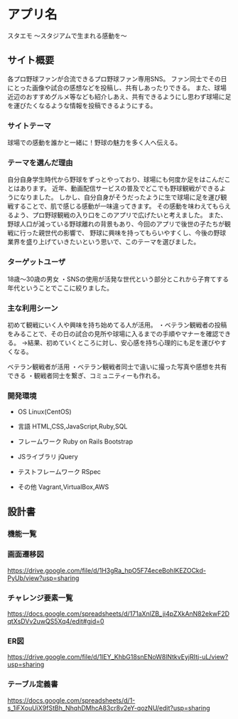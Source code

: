 # アプリ名
スタエモ
〜スタジアムで生まれる感動を〜

## サイト概要
各プロ野球ファンが合流できるプロ野球ファン専用SNS。
ファン同士でその日にとった画像や試合の感想などを投稿し、共有しあったりできる。
また、球場近辺のおすすめグルメ等なども紹介しあえ、共有できるようにし思わず球場に足を運びたくなるような情報を投稿できるようにする。

### サイトテーマ
球場での感動を誰かと一緒に！野球の魅力を多く人へ伝える。

### テーマを選んだ理由
自分自身学生時代から野球をずっとやっており、球場にも何度か足をはこんだことはあります。
近年、動画配信サービスの普及でどこでも野球観戦ができるようになりました。
しかし、自分自身がそうだったように生で球場に足を運び観戦することで、肌で感じる感動が一味違ってきます。
その感動を味わえてもらえるよう、プロ野球観戦の入り口をこのアプリで広げたいと考えました。
また、野球人口が減っている野球離れの背景もあり、今回のアプリで後世の子たちが観戦に行った親世代の影響で、
野球に興味を持ってもらいやすくし、今後の野球業界を盛り上げていきたいという思いで、このテーマを選びました。

### ターゲットユーザ
18歳〜30歳の男女
・SNSの使用が活発な世代という部分とこれから子育てする年代ということでここに絞りました。

### 主な利用シーン
初めて観戦にいく人や興味を持ち始めてる人が活用。
・ベテラン観戦者の投稿をみることで、その日の試合の見所や球場に入るまでの手順やマナーを確認できる。
→結果、初めていくところに対し、安心感を持ち心理的にも足を運びやすくなる。

ベテラン観戦者が活用
・ベテラン観戦者同士で違いに撮った写真や感想を共有できる
・観戦者同士を繋ぎ、コミュニティーも作れる。

### 開発環境
- OS
Linux(CentOS)

- 言語
HTML,CSS,JavaScript,Ruby,SQL

- フレームワーク
Ruby on Rails
Bootstrap

- JSライブラリ
jQuery

- テストフレームワーク
RSpec

- その他
Vagrant,VirtualBox,AWS


## 設計書

### 機能一覧

### 画面遷移図
https://drive.google.com/file/d/1H3gRa_hpO5F74eceBohlKEZOCkd-PyUb/view?usp=sharing

### チャレンジ要素一覧
https://docs.google.com/spreadsheets/d/171aXnlZB_ji4pZXkAnN82ekwF2DqtXsDVv2uwQS5Xq4/edit#gid=0

### ER図
https://drive.google.com/file/d/1lEY_KhbG18snENoW8lNtkvEyjRItj-uL/view?usp=sharing

### テーブル定義書
https://docs.google.com/spreadsheets/d/1-s_1iFXouUiX9fStBh_NhqhDMhcA83cr8v2eY-qozNU/edit?usp=sharing
